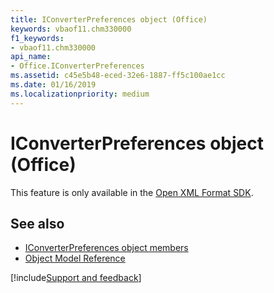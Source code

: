 ```yaml
---
title: IConverterPreferences object (Office)
keywords: vbaof11.chm330000
f1_keywords:
- vbaof11.chm330000
api_name:
- Office.IConverterPreferences
ms.assetid: c45e5b48-eced-32e6-1887-ff5c100ae1cc
ms.date: 01/16/2019
ms.localizationpriority: medium
---
```



# IConverterPreferences object (Office)

This feature is only available in the [Open XML Format SDK](/office/open-xml/open-xml-sdk).


## See also

- [IConverterPreferences object members](overview/Library-Reference/iconverterpreferences-members-office.md)
- [Object Model Reference](overview/Library-Reference/reference-object-library-reference-for-office.md)

[!include[Support and feedback](~/includes/feedback-boilerplate.md)]